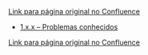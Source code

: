 [Link para página original no Confluence](https://openfinancebrasil.atlassian.net/wiki/spaces/OF/pages/167313409)

- [1.x.x – Problemas conhecidos](../../../../../OF/Open%20Finance%20Brasil/Especifica%c3%a7%c3%b5es%20de%20APIs/Problemas%20Conhecidos%20das%20Especifica%c3%a7%c3%b5es/Problemas%20conhecidos%20Fase%204B/1.x.x%20%e2%80%93%20Problemas%20conhecidos)

[Link para página original no Confluence](https://openfinancebrasil.atlassian.net/wiki/spaces/OF/pages/167313409)